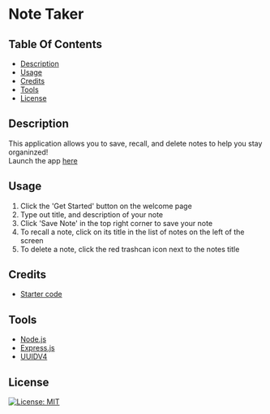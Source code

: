 # Note Taker

## Table Of Contents
* [Description](#description)
* [Usage](#usage)
* [Credits](#credits)
* [Tools](#tools)
* [License](#license)

## Description
This application allows you to save, recall, and delete notes to help you stay organinzed! \
Launch the app [here]()

## Usage
1. Click the 'Get Started' button on the welcome page
2. Type out title, and description of your note
3. Click 'Save Note' in the top right corner to save your note
4. To recall a note, click on its title in the list of notes on the left of the screen
5. To delete a note, click the red trashcan icon next to the notes title

## Credits
* [Starter code](https://github.com/coding-boot-camp/miniature-eureka)

## Tools
* [Node.js](https://nodejs.org/en)
* [Express.js](https://expressjs.com/)
* [UUIDV4](https://www.npmjs.com/package/uuidv4)

## License
[![License: MIT](https://img.shields.io/badge/License-MIT-yellow.svg)](https://opensource.org/licenses/MIT)